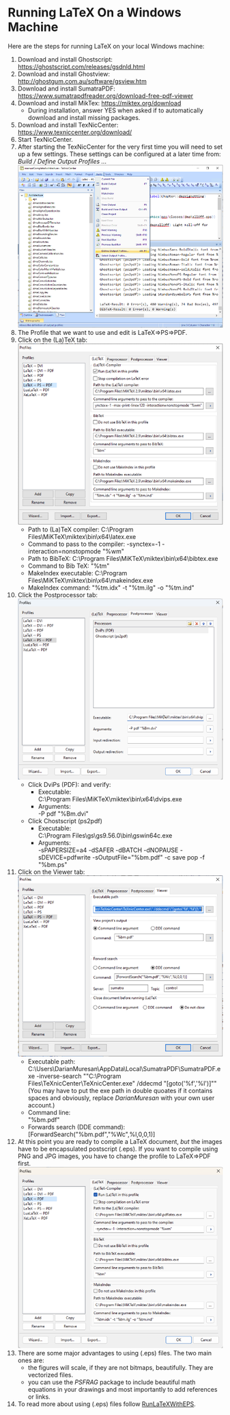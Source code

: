 # Running LaTeX On a Windows Machine

Here are the steps for running LaTeX on your local Windows machine:
1. Download and install Ghostscript: https://ghostscript.com/releases/gsdnld.html
2. Download and install Ghostview: http://ghostgum.com.au/software/gsview.htm
3. Download and install SumatraPDF: https://www.sumatrapdfreader.org/download-free-pdf-viewer
4.  Download and install MikTex: https://miktex.org/download
    - During installation, answer YES when asked if to automatically download and install missing packages.
5. Download and install TexNicCenter: https://www.texniccenter.org/download/
6. Start TexNicCenter.
7. After starting the TexNicCenter for the very first time you will need to set up a few settings.  These settings can be configured at a later time from: *Build / Define Output Profiles ...*
![configure](./Images/DefineOutputs.png "Configure")
8. The Profile that we want to use and edit is LaTeX=>PS=>PDF.
9. Click on the (La)TeX tab: \
![configure](./Images/LaTeX-PS-PDF.png "Configure")
    - Path to (La)TeX compiler: C:\Program Files\MiKTeX\miktex\bin\x64\latex.exe
    - Command to pass to the compiler: -synctex=-1 -interaction=nonstopmode "%wm"
    - Path to BibTeX: C:\Program Files\MiKTeX\miktex\bin\x64\bibtex.exe
    - Command to Bib TeX: "%tm"
    - MakeIndex executable: C:\Program Files\MiKTeX\miktex\bin\x64\makeindex.exe
    - MakeIndex command: "%tm.idx" -t "%tm.ilg" -o "%tm.ind"
10. Click the Postprocessor tab: \
![configure](./Images/Processor.png "Configure")
    - Click DviPs (PDF): and verify:
        - Executable: \
        C:\Program Files\MiKTeX\miktex\bin\x64\dvips.exe 
        - Arguments: \
        -P pdf "%Bm.dvi"
    - Click Chostscript (ps2pdf)
        - Executable: \
        C:\Program Files\gs\gs9.56.0\bin\gswin64c.exe
        - Arguments: \
        -sPAPERSIZE=a4 -dSAFER -dBATCH -dNOPAUSE -sDEVICE=pdfwrite -sOutputFile="%bm.pdf" -c save pop -f "%bm.ps"
11. Click on the Viewer tab: \
![configure](./Images/Viewer.png "Configure")
    - Executable path: \
    C:\Users\DarianMuresan\AppData\Local\SumatraPDF\SumatraPDF.exe -inverse-search "\"C:\Program Files\TeXnicCenter\TeXnicCenter.exe\" /ddecmd \"[goto('%f','%l')]\"" \
    (You may have to put the exe path in double quoates if it contains spaces and obviously, replace *DarianMuresan* with your own user account.)
    - Command line: \
    "%bm.pdf"
    - Forwards search (DDE command): \
    [ForwardSearch("%bm.pdf","%Wc",%l,0,0,1)]
12. At this point you are ready to compile a LaTeX document, *but* the images have to be encapsulated postscript (.eps).  If you want to compile using PNG and JPG images, you have to change the profile to LaTeX=>PDF first.
![configure](./Images/LaTeX-PDF.png "Configure")
13. There are some major advantages to using (.eps) files.  The two main ones are:
    - the figures will scale, if they are not bitmaps, beautifully.  They are vectorized files.
    - you can use the *PSFRAG* package to include beautiful math equations in your drawings and most importantly to add references or links.
14. To read more about using (.eps) files follow [RunLaTeXWithEPS](./RunLaTeXWithEPS.md).